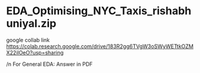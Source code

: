 # EDA_Optimising_NYC_Taxis_rishabhuniyal.zip
google collab link https://colab.research.google.com/drive/183R2gg6TVgW3oSWyWETtkOZMX22ilOeO?usp=sharing

/n For General EDA: Answer in PDF



